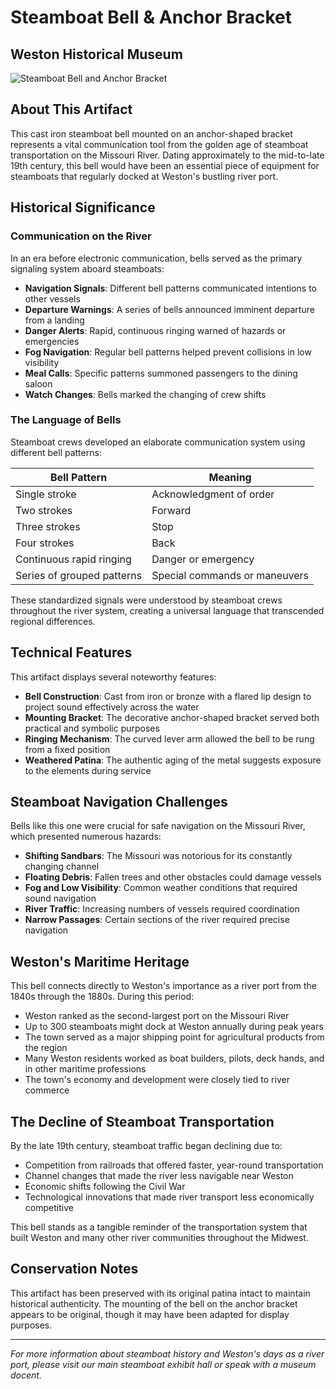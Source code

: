 # Steamboat Bell & Anchor Bracket
## Weston Historical Museum

![Steamboat Bell and Anchor Bracket](placeholder-image.jpg)

## About This Artifact

This cast iron steamboat bell mounted on an anchor-shaped bracket represents a vital communication tool from the golden age of steamboat transportation on the Missouri River. Dating approximately to the mid-to-late 19th century, this bell would have been an essential piece of equipment for steamboats that regularly docked at Weston's bustling river port.

## Historical Significance

### Communication on the River

In an era before electronic communication, bells served as the primary signaling system aboard steamboats:

- **Navigation Signals**: Different bell patterns communicated intentions to other vessels
- **Departure Warnings**: A series of bells announced imminent departure from a landing
- **Danger Alerts**: Rapid, continuous ringing warned of hazards or emergencies
- **Fog Navigation**: Regular bell patterns helped prevent collisions in low visibility
- **Meal Calls**: Specific patterns summoned passengers to the dining saloon
- **Watch Changes**: Bells marked the changing of crew shifts

### The Language of Bells

Steamboat crews developed an elaborate communication system using different bell patterns:

| Bell Pattern | Meaning |
|-------------|---------|
| Single stroke | Acknowledgment of order |
| Two strokes | Forward |
| Three strokes | Stop |
| Four strokes | Back |
| Continuous rapid ringing | Danger or emergency |
| Series of grouped patterns | Special commands or maneuvers |

These standardized signals were understood by steamboat crews throughout the river system, creating a universal language that transcended regional differences.

## Technical Features

This artifact displays several noteworthy features:

- **Bell Construction**: Cast from iron or bronze with a flared lip design to project sound effectively across the water
- **Mounting Bracket**: The decorative anchor-shaped bracket served both practical and symbolic purposes
- **Ringing Mechanism**: The curved lever arm allowed the bell to be rung from a fixed position
- **Weathered Patina**: The authentic aging of the metal suggests exposure to the elements during service

## Steamboat Navigation Challenges

Bells like this one were crucial for safe navigation on the Missouri River, which presented numerous hazards:

- **Shifting Sandbars**: The Missouri was notorious for its constantly changing channel
- **Floating Debris**: Fallen trees and other obstacles could damage vessels
- **Fog and Low Visibility**: Common weather conditions that required sound navigation
- **River Traffic**: Increasing numbers of vessels required coordination
- **Narrow Passages**: Certain sections of the river required precise navigation

## Weston's Maritime Heritage

This bell connects directly to Weston's importance as a river port from the 1840s through the 1880s. During this period:

- Weston ranked as the second-largest port on the Missouri River
- Up to 300 steamboats might dock at Weston annually during peak years
- The town served as a major shipping point for agricultural products from the region
- Many Weston residents worked as boat builders, pilots, deck hands, and in other maritime professions
- The town's economy and development were closely tied to river commerce

## The Decline of Steamboat Transportation

By the late 19th century, steamboat traffic began declining due to:

- Competition from railroads that offered faster, year-round transportation
- Channel changes that made the river less navigable near Weston
- Economic shifts following the Civil War
- Technological innovations that made river transport less economically competitive

This bell stands as a tangible reminder of the transportation system that built Weston and many other river communities throughout the Midwest.

## Conservation Notes

This artifact has been preserved with its original patina intact to maintain historical authenticity. The mounting of the bell on the anchor bracket appears to be original, though it may have been adapted for display purposes.

---

*For more information about steamboat history and Weston's days as a river port, please visit our main steamboat exhibit hall or speak with a museum docent.*
